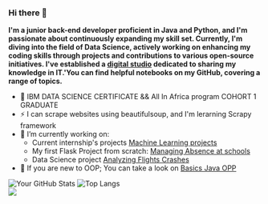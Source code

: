 ### Hi there 👋
**I'm a junior back-end developer proficient in Java and Python, and I'm passionate about continuously expanding my skill set. Currently, I'm diving into the field of Data Science, actively working on enhancing my coding skills through projects and contributions to various open-source initiatives. I've established a [digital studio](https://lnk.bio/katskystudio) dedicated to sharing my knowledge in IT.'You can find helpful notebooks on my GitHub, covering a range of topics.**
- 📍 IBM DATA SCIENCE CERTIFICATE && All In Africa program COHORT 1 GRADUATE
- ⚡ I can scrape websites using beautifulsoup, and I'm lerarning Scrapy framework
- 🔭 I’m currently working on:
    - Current internship's projects [Machine Learning projects](https://github.com/AbdessamadTzn/Bharat-Intern/)
    - My first Flask Project from scratch: [Managing Absence at schools](https://github.com/AbdessamadTzn/flask-project)
    - Data Science project [Analyzing Flights Crashes](https://github.com/AbdessamadTzn/Self-Taught-Data-Scientist/tree/main/Analyzing%20Flight%20Crashes)
- 🤔 If you are new to OOP; You can take a look on [Basics Java OPP](https://github.com/AbdessamadTzn/Java-OOP-basics)


![Your GitHub Stats](https://github-readme-stats.vercel.app/api?username=AbdessamadTzn&show_icons=true&theme=radical)
![Top Langs](https://github-readme-stats.vercel.app/api/top-langs/?username=AbdessamadTzn&hide_progress=true&theme=radical)  
![](https://github-profile-trophy.vercel.app/?username=AbdessamadTzn&theme=juicyfresh&column=3&margin-w=15&margin-h=15)

